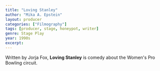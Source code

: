 ```yaml
---
title: "Loving Stanley"
author: "Mika A. Epstein"
layout: producer
categories: ["Filmography"]
tags: [producer, stage, honeypot, writer]
genre: Stage Play
year: 1990s
excerpt: 
---
```


Written by Jorja Fox, **Loving Stanley** is comedy about the Women's Pro Bowling circuit.
